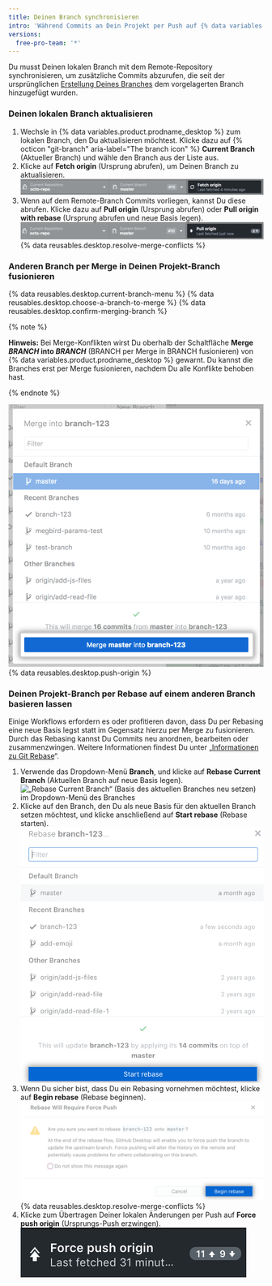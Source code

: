 ```yaml
---
title: Deinen Branch synchronisieren
intro: 'Während Commits an Dein Projekt per Push auf {% data variables.product.prodname_dotcom %} übertragen werden, kannst Du Deine lokale Kopie des Projekts mit dem Remote-Repository synchron halten.'
versions:
  free-pro-team: '*'
---
```


Du musst Deinen lokalen Branch mit dem Remote-Repository synchronisieren, um zusätzliche Commits abzurufen, die seit der ursprünglichen [Erstellung Deines Branches](/desktop/guides/contributing-to-projects/managing-branches) dem vorgelagerten Branch hinzugefügt wurden.

### Deinen lokalen Branch aktualisieren

1. Wechsle in {% data variables.product.prodname_desktop %} zum lokalen Branch, den Du aktualisieren möchtest. Klicke dazu auf {% octicon "git-branch" aria-label="The branch icon" %} **Current Branch** (Aktueller Branch) und wähle den Branch aus der Liste aus.
2. Klicke auf **Fetch origin** (Ursprung abrufen), um Deinen Branch zu aktualisieren. ![Die Schaltfläche „Fetch origin“ (Ursprung abrufen)](/assets/images/help/desktop/fetch-button.png)
3. Wenn auf dem Remote-Branch Commits vorliegen, kannst Du diese abrufen. Klicke dazu auf **Pull origin** (Ursprung abrufen) oder **Pull origin with rebase** (Ursprung abrufen und neue Basis legen). ![Die Schaltfläche „Pull origin“ (Ursprung abrufen)](/assets/images/help/desktop/pull-button.png)
{% data reusables.desktop.resolve-merge-conflicts %}

### Anderen Branch per Merge in Deinen Projekt-Branch fusionieren

{% data reusables.desktop.current-branch-menu %}
{% data reusables.desktop.choose-a-branch-to-merge %}
{% data reusables.desktop.confirm-merging-branch %}

   {% note %}

   **Hinweis:** Bei Merge-Konflikten wirst Du oberhalb der Schaltfläche **Merge <em>BRANCH</em> into <em>BRANCH</em>** (BRANCH per Merge in BRANCH fusionieren) von {% data variables.product.prodname_desktop %} gewarnt. Du kannst die Branches erst per Merge fusionieren, nachdem Du alle Konflikte behoben hast.

   {% endnote %}

   ![Die Schaltfläche „Merge“](/assets/images/help/desktop/merge-branch-button.png)
{% data reusables.desktop.push-origin %}

### Deinen Projekt-Branch per Rebase auf einem anderen Branch basieren lassen
Einige Workflows erfordern es oder profitieren davon, dass Du per Rebasing eine neue Basis legst statt im Gegensatz hierzu per Merge zu fusionieren. Durch das Rebasing kannst Du Commits neu anordnen, bearbeiten oder zusammenzwingen. Weitere Informationen findest Du unter „[Informationen zu Git Rebase](/articles/about-git-rebase)“.

1. Verwende das Dropdown-Menü **Branch**, und klicke auf **Rebase Current Branch** (Aktuellen Branch auf neue Basis legen). ![„Rebase Current Branch“ (Basis des aktuellen Branches neu setzen) im Dropdown-Menü des Branches](/assets/images/help/desktop/rebase-current-branch.png)
2. Klicke auf den Branch, den Du als neue Basis für den aktuellen Branch setzen möchtest, und klicke anschließend auf **Start rebase** (Rebase starten). ![Schaltfläche „Start rebase“ (Rebase starten)](/assets/images/help/desktop/start-rebase-button.png)
3. Wenn Du sicher bist, dass Du ein Rebasing vornehmen möchtest, klicke auf **Begin rebase** (Rebase beginnen). ![Schaltfläche „Begin rebase“ (Rebase starten)](/assets/images/help/desktop/begin-rebase-button.png)
{% data reusables.desktop.resolve-merge-conflicts %}
4. Klicke zum Übertragen Deiner lokalen Änderungen per Push auf **Force push origin** (Ursprungs-Push erzwingen). ![Force push origin (Ursprungs-Push erzwingen)](/assets/images/help/desktop/force-push-origin.png)
